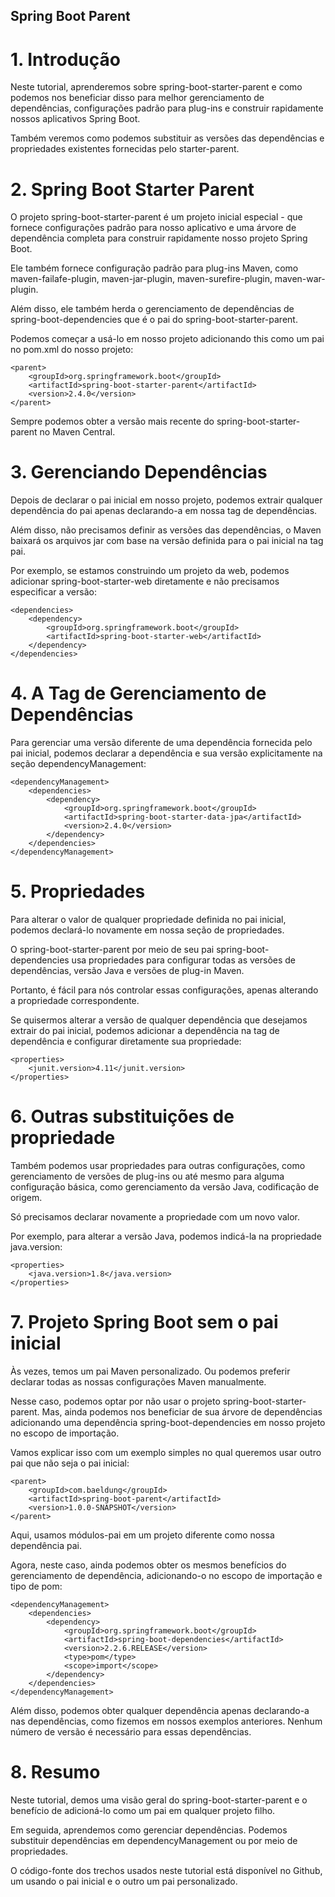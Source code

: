 ## Spring Boot Parent

# 1. Introdução
Neste tutorial, aprenderemos sobre spring-boot-starter-parent e como podemos nos beneficiar disso para melhor gerenciamento de dependências, configurações padrão para plug-ins e construir rapidamente nossos aplicativos Spring Boot.

Também veremos como podemos substituir as versões das dependências e propriedades existentes fornecidas pelo starter-parent.

# 2. Spring Boot Starter Parent
O projeto spring-boot-starter-parent é um projeto inicial especial - que fornece configurações padrão para nosso aplicativo e uma árvore de dependência completa para construir rapidamente nosso projeto Spring Boot.

Ele também fornece configuração padrão para plug-ins Maven, como maven-failafe-plugin, maven-jar-plugin, maven-surefire-plugin, maven-war-plugin.

Além disso, ele também herda o gerenciamento de dependências de spring-boot-dependencies que é o pai do spring-boot-starter-parent.

Podemos começar a usá-lo em nosso projeto adicionando this como um pai no pom.xml do nosso projeto:

```
<parent>
    <groupId>org.springframework.boot</groupId>
    <artifactId>spring-boot-starter-parent</artifactId>
    <version>2.4.0</version>
</parent>
```

Sempre podemos obter a versão mais recente do spring-boot-starter-parent no Maven Central.

# 3. Gerenciando Dependências
Depois de declarar o pai inicial em nosso projeto, podemos extrair qualquer dependência do pai apenas declarando-a em nossa tag de dependências.

Além disso, não precisamos definir as versões das dependências, o Maven baixará os arquivos jar com base na versão definida para o pai inicial na tag pai.

Por exemplo, se estamos construindo um projeto da web, podemos adicionar spring-boot-starter-web diretamente e não precisamos especificar a versão:

```
<dependencies>
    <dependency>
        <groupId>org.springframework.boot</groupId>
        <artifactId>spring-boot-starter-web</artifactId>
    </dependency>
</dependencies>
```

# 4. A Tag de Gerenciamento de Dependências
Para gerenciar uma versão diferente de uma dependência fornecida pelo pai inicial, podemos declarar a dependência e sua versão explicitamente na seção dependencyManagement:

```
<dependencyManagement>
    <dependencies>
        <dependency>
            <groupId>org.springframework.boot</groupId>
            <artifactId>spring-boot-starter-data-jpa</artifactId>
            <version>2.4.0</version>
        </dependency>
    </dependencies>
</dependencyManagement>
```

# 5. Propriedades
Para alterar o valor de qualquer propriedade definida no pai inicial, podemos declará-lo novamente em nossa seção de propriedades.

O spring-boot-starter-parent por meio de seu pai spring-boot-dependencies usa propriedades para configurar todas as versões de dependências, versão Java e versões de plug-in Maven.

Portanto, é fácil para nós controlar essas configurações, apenas alterando a propriedade correspondente.

Se quisermos alterar a versão de qualquer dependência que desejamos extrair do pai inicial, podemos adicionar a dependência na tag de dependência e configurar diretamente sua propriedade:

```
<properties>
    <junit.version>4.11</junit.version>
</properties>
```

# 6. Outras substituições de propriedade
Também podemos usar propriedades para outras configurações, como gerenciamento de versões de plug-ins ou até mesmo para alguma configuração básica, como gerenciamento da versão Java, codificação de origem.

Só precisamos declarar novamente a propriedade com um novo valor.

Por exemplo, para alterar a versão Java, podemos indicá-la na propriedade java.version:

```
<properties>
    <java.version>1.8</java.version>
</properties>
```

# 7. Projeto Spring Boot sem o pai inicial

Às vezes, temos um pai Maven personalizado. Ou podemos preferir declarar todas as nossas configurações Maven manualmente.

Nesse caso, podemos optar por não usar o projeto spring-boot-starter-parent. Mas, ainda podemos nos beneficiar de sua árvore de dependências adicionando uma dependência spring-boot-dependencies em nosso projeto no escopo de importação.

Vamos explicar isso com um exemplo simples no qual queremos usar outro pai que não seja o pai inicial:

```
<parent>
    <groupId>com.baeldung</groupId>
    <artifactId>spring-boot-parent</artifactId>
    <version>1.0.0-SNAPSHOT</version>
</parent>
```

Aqui, usamos módulos-pai em um projeto diferente como nossa dependência pai.

Agora, neste caso, ainda podemos obter os mesmos benefícios do gerenciamento de dependência, adicionando-o no escopo de importação e tipo de pom:

```
<dependencyManagement>
    <dependencies>
        <dependency>
            <groupId>org.springframework.boot</groupId>
            <artifactId>spring-boot-dependencies</artifactId>
            <version>2.2.6.RELEASE</version>
            <type>pom</type>
            <scope>import</scope>
        </dependency>
    </dependencies>
</dependencyManagement>
```

Além disso, podemos obter qualquer dependência apenas declarando-a nas dependências, como fizemos em nossos exemplos anteriores. Nenhum número de versão é necessário para essas dependências.

# 8. Resumo
Neste tutorial, demos uma visão geral do spring-boot-starter-parent e o benefício de adicioná-lo como um pai em qualquer projeto filho.

Em seguida, aprendemos como gerenciar dependências. Podemos substituir dependências em dependencyManagement ou por meio de propriedades.

O código-fonte dos trechos usados neste tutorial está disponível no Github, um usando o pai inicial e o outro um pai personalizado.
